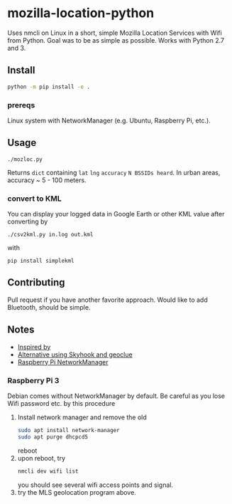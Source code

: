 # mozilla-location-python
Uses nmcli on Linux in a short, simple Mozilla Location Services with Wifi from Python.
Goal was to be as simple as possible.
Works with Python 2.7 and 3.

## Install
```sh
python -m pip install -e .
```

### prereqs
Linux system with NetworkManager (e.g. Ubuntu, Raspberry Pi, etc.).



## Usage

    ./mozloc.py

Returns `dict` containing `lat` `lng` `accuracy` `N BSSIDs heard`.
In urban areas, accuracy ~ 5 - 100 meters.


### convert to KML
You can display your logged data in Google Earth or other KML value after converting by

    ./csv2kml.py in.log out.kml

with

    pip install simplekml


## Contributing
Pull request if you have another favorite approach.
Would like to add Bluetooth, should be simple.


## Notes

* [Inspired by](https://github.com/flyinva/mozlosh)
* [Alternative using Skyhook and geoclue](https://github.com/scivision/python-geoclue)
* [Raspberry Pi NetworkManager](https://raspberrypi.stackexchange.com/a/73816)

### Raspberry Pi 3
Debian comes without NetworkManager by default.
Be careful as you lose Wifi password etc. by this procedure

1. Install network manager and remove the old
   ```sh
   sudo apt install network-manager
   sudo apt purge dhcpcd5
   ```
   reboot
2. upon reboot, try
   ```sh
   nmcli dev wifi list
   ```
   you should see several wifi access points and signal.
3. try the MLS geolocation program above.

